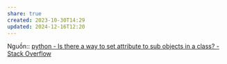 ```yaml
---
share: true
created: 2023-10-30T14:29
updated: 2024-12-16T12:20
---
```

Nguồn:: [python - Is there a way to set attribute to sub objects in a class? - Stack Overflow](https://stackoverflow.com/questions/77589457/is-there-a-way-to-set-attribute-to-sub-objects-in-a-class/77589533?noredirect=1#comment136786147_77589533)
